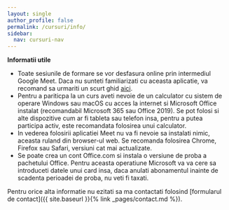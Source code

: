 ```yaml
---
layout: single
author_profile: false
permalink: /cursuri/info/
sidebar:
  nav: cursuri-nav
---
```


**Informatii utile**

* Toate sesiunile de formare se vor desfasura online prin intermediul Google Meet. Daca nu sunteti familiarizati cu aceasta aplicatie, va recomand sa urmariti un scurt ghid [aici](https://www.youtube.com/watch?v=kMw435EgMfM).
* Pentru a pariticpa la un curs aveti nevoie de un calculator cu sistem de operare Windows sau macOS cu acces la internet si Microsoft Office instalat (recomandabil Microsoft 365 sau Office 2019). Se pot folosi si alte dispozitive cum ar fi tableta sau telefon insa, pentru a putea participa activ, este recomandata folosirea unui calculator.
* In vederea folosirii aplicatiei Meet nu va fi nevoie sa instalati nimic, aceasta ruland din browser-ul web. Se recomanda folosirea Chrome, Firefox sau Safari, versiuni cat mai actualizate.
* Se poate crea un cont Office.com si instala o versiune de proba a pachetului Office. Pentru aceasta operatiune Microsoft va va cere sa introduceti datele unui card insa, daca anulati abonamentul inainte de scadenta perioadei de proba, nu veti fi taxati.


Pentru orice alta informatie nu ezitati sa ma contactati folosind [formularul de contact]({{ site.baseurl }}{% link _pages/contact.md %}).

